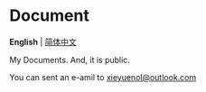 # Document

**English** | [简体中文](</README_cn.md>)

My Documents. And, it is public.

You can sent an e-amil to [xieyuenol@outlook.com](<mailto:xieyuenol@outlook.com> "And you can click it to sent an e-mail to me")
